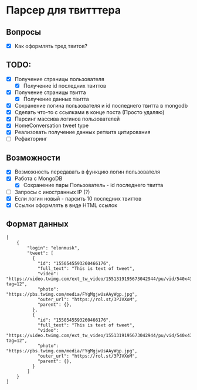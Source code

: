 # Парсер для твитттера

## Вопросы

- [x] Как оформлять тред твитов?

## TODO:

- [x] Получение страницы пользователя
  - [x] Получение id последних твиттов
- [x] Получение страницы твитта
  - [x] Получение данных твитта
- [x] Сохранение логина пользователя и id последнего твитта в mongodb
- [x] Сделать что-то с ссылками в конце поста (Просто удаляю)
- [x] Парсинг массива логинов пользователей
- [x] HomeConversation tweet type
- [x] Реализовать получение данных ретвита цитирования
- [ ] Рефакторинг

## Возможности

- [x] Возможность передавать в функцию логин пользователя
- [x] Работа с MongoDB
  - [x] Сохранение пары Пользователь - id последнего твитта
- [ ] Запросы с иностранных IP (?)
- [x] Если логин новый - парсить 10 последних твиттов
- [x] Ссылки оформлять в виде HTML ссылок

## Формат данных

```
[
    {
        "login": "elonmusk",
        "tweet": [
          {
            "id": "1550545593260466176",
            "full_text": "This is text of tweet",
            "video": "https://video.twimg.com/ext_tw_video/1551319195673042944/pu/vid/540x438/k8LmL7w8usmMUehX.mp4?tag=12",
            "photo": "https://pbs.twimg.com/media/FYgMgjwUsAAyWgp.jpg",
            "outer_url": "https://rol.st/3PJVXoM",
            "parent": {},
          },
          {
            "id": "1550545593260466176",
            "full_text": "This is text of tweet",
            "video": "https://video.twimg.com/ext_tw_video/1551319195673042944/pu/vid/540x438/k8LmL7w8usmMUehX.mp4?tag=12",
            "photo": "https://pbs.twimg.com/media/FYgMgjwUsAAyWgp.jpg",
            "outer_url": "https://rol.st/3PJVXoM",
            "parent": {},
          }
        ]
    }
]
```
